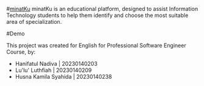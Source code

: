 #[minatKu](https://minatku.vercel.app/)
minatKu is an educational platform, designed to assist Information Technology students to help them identify and choose the most suitable area of specialization.

#Demo


This project was created for English for Professional Software Engineer Course, by:
- Hanifatul Nadiva | 20230140203
- Lu'lu' Luthfiah | 20230140209
- Husna Kamila Syahida | 20230140238
